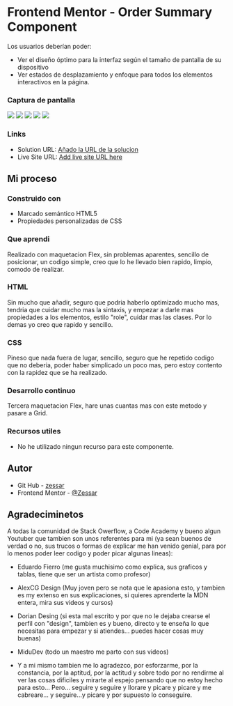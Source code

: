 # Frontend Mentor - Order Summary Component

Los usuarios deberían poder:

- Ver el diseño óptimo para la interfaz según el tamaño de pantalla de su dispositivo
- Ver estados de desplazamiento y enfoque para todos los elementos interactivos en la página.

### Captura de pantalla

![](capturas/Captura%20de%20pantalla%202023-09-24%20235718.png)
![](capturas/Captura%20de%20pantalla%202023-09-24%20235725.png)
![](capturas/Captura%20de%20pantalla%202023-09-24%20235737.png)
![](capturas/Captura%20de%20pantalla%202023-09-24%20235744.png)
![](capturas/Captura%20de%20pantalla%202023-09-25%20001152.png)


### Links

- Solution URL: [Añado la URL de la solucion](https://github.com/Zessar/Order-Summary-Component)
- Live Site URL: [Add live site URL here](https://zessar.github.io/Order-Summary-Component/)

## Mi proceso

### Construido con

- Marcado semántico HTML5
- Propiedades personalizadas de CSS

### Que aprendi
Realizado con maquetacion Flex, sin problemas aparentes, sencillo de posicionar, un codigo simple, creo que lo he llevado bien rapido, limpio, comodo de realizar.

### HTML

Sin mucho que añadir, seguro que podria haberlo optimizado mucho mas, tendria que cuidar mucho mas la sintaxis, y empezar a darle mas propiedades a los elementos, estilo "role", cuidar mas las clases. Por lo demas yo creo que rapido y sencillo.

### CSS

Pineso que nada fuera de lugar, sencillo, seguro que he repetido codigo que no deberia, poder haber simplicado un poco mas, pero estoy contento con la rapidez que se ha realizado.

### Desarrollo continuo

Tercera maquetacion Flex, hare unas cuantas mas con este metodo y pasare a Grid.

### Recursos utiles

- No he utilizado ningun recurso para este componente.

## Autor

- Git Hub - [zessar](https://github.com/Zessar)
- Frontend Mentor - [@Zessar](https://www.frontendmentor.io/profile/Zessar)



## Agradeciminetos

A todas la comunidad de Stack Owerflow, a Code Academy y bueno algun Youtuber que tambien son unos referentes para mi (ya sean buenos de verdad o no, sus trucos o formas de explicar me han venido genial, para por lo menos poder leer codigo y poder picar algunas lineas):

 - Eduardo Fierro (me gusta muchisimo como explica, sus graficos y tablas, tiene que ser un artista como profesor)

 - AlexCG Design (Muy joven pero se nota que le apasiona esto, y tambien es my extenso en sus explicaciones, si quieres aprenderte la MDN entera, mira sus videos y cursos)

 - Dorian Desing (si esta mal escrito y por que no le dejaba crearse el perfil con "design", tambien es y bueno, directo y te enseña lo que necesitas para empezar y si atiendes... puedes hacer cosas muy buenas)

 - MiduDev (todo un maestro me parto con sus videos)

 - Y a mi mismo tambien me lo agradezco, por esforzarme, por la constancia, por la aptitud, por la actitud y sobre todo por no rendirme al ver las cosas dificiles y mirarte al espejo pensando que no estoy hecho para esto... Pero... seguire y seguire y llorare y picare y picare y me cabreare... y seguire...y picare y por supuesto lo conseguire.


